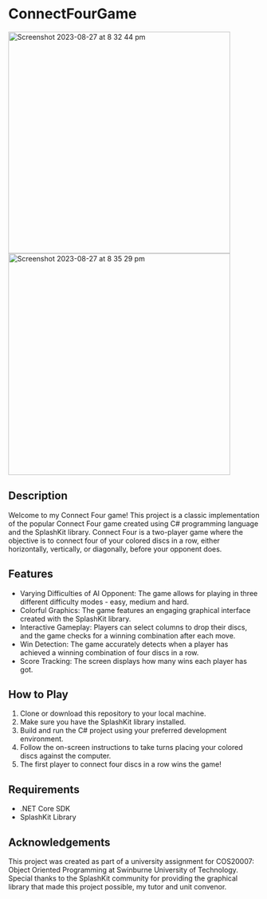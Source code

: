 # ConnectFourGame


<img width="445" alt="Screenshot 2023-08-27 at 8 32 44 pm" src="https://github.com/ReeceH99/ConnectFourGame/assets/126630520/723197d6-2efd-4269-8f14-bb5dcd464c39">
<img width="445" alt="Screenshot 2023-08-27 at 8 35 29 pm" src="https://github.com/ReeceH99/ConnectFourGame/assets/126630520/d65cd1f4-75c3-415e-be68-05b186f0c788">

## Description

Welcome to my Connect Four game! This project is a classic implementation of the popular Connect Four game created using C# programming language and the SplashKit library. Connect Four is a two-player game where the objective is to connect four of your colored discs in a row, either horizontally, vertically, or diagonally, before your opponent does.

## Features

- Varying Difficulties of AI Opponent: The game allows for playing in three different difficulty modes - easy, medium and hard. 
- Colorful Graphics: The game features an engaging graphical interface created with the SplashKit library.
- Interactive Gameplay: Players can select columns to drop their discs, and the game checks for a winning combination after each move.
- Win Detection: The game accurately detects when a player has achieved a winning combination of four discs in a row.
- Score Tracking: The screen displays how many wins each player has got. 

## How to Play

1. Clone or download this repository to your local machine.
2. Make sure you have the SplashKit library installed.
3. Build and run the C# project using your preferred development environment.
4. Follow the on-screen instructions to take turns placing your colored discs against the computer.
5. The first player to connect four discs in a row wins the game!

## Requirements

- .NET Core SDK
- SplashKit Library

## Acknowledgements

This project was created as part of a university assignment for COS20007: Object Oriented Programming at Swinburne University of Technology. Special thanks to the SplashKit community for providing the graphical library that made this project possible, my tutor and unit convenor. 
